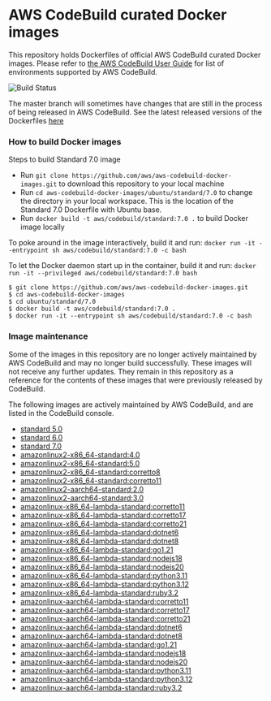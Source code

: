 # AWS CodeBuild curated Docker images

This repository holds Dockerfiles of official AWS CodeBuild curated Docker images. Please refer to [the AWS CodeBuild User Guide](http://docs.aws.amazon.com/codebuild/latest/userguide/build-env-ref.html) for list of environments supported by AWS CodeBuild.

![Build Status](https://codebuild.us-west-2.amazonaws.com/badges?uuid=eyJlbmNyeXB0ZWREYXRhIjoiSkJibVVQVEpvUms1cmw3YVlnU1hSdkpBQ0c5SFgyTkJXMFBFdEU2SWtySHREcUlUVlRhbW4zMEd3NlhsOWIzUWgvRkxhUWVSSTFPZGNNakNHRVNLalY0PSIsIml2UGFyYW1ldGVyU3BlYyI6IlV0QjBRZXRvS0F5dE5vbTciLCJtYXRlcmlhbFNldFNlcmlhbCI6MX0%3D&branch=master)

The master branch will sometimes have changes that are still in the process of being released in AWS CodeBuild.  See the latest released versions of the Dockerfiles [here](https://github.com/aws/aws-codebuild-docker-images/releases)

### How to build Docker images

Steps to build Standard 7.0 image

* Run `git clone https://github.com/aws/aws-codebuild-docker-images.git` to download this repository to your local machine
* Run `cd aws-codebuild-docker-images/ubuntu/standard/7.0` to change the directory in your local workspace. This is the location of the Standard 7.0 Dockerfile with Ubuntu base.
* Run `docker build -t aws/codebuild/standard:7.0 .` to build Docker image locally

To poke around in the image interactively, build it and run:
`docker run -it --entrypoint sh aws/codebuild/standard:7.0 -c bash`

To let the Docker daemon start up in the container, build it and run:
`docker run -it --privileged aws/codebuild/standard:7.0 bash`

```
$ git clone https://github.com/aws/aws-codebuild-docker-images.git
$ cd aws-codebuild-docker-images
$ cd ubuntu/standard/7.0
$ docker build -t aws/codebuild/standard:7.0 .
$ docker run -it --entrypoint sh aws/codebuild/standard:7.0 -c bash
```

### Image maintenance

Some of the images in this repository are no longer actively maintained by AWS CodeBuild and may no longer build successfully.  These images will not receive any further updates.  They remain in this repository as a reference for the contents of these images that were previously released by CodeBuild.

The following images are actively maintained by AWS CodeBuild, and are listed in the CodeBuild console.

+ [standard 5.0](ubuntu/standard/5.0)
+ [standard 6.0](ubuntu/standard/6.0)
+ [standard 7.0](ubuntu/standard/7.0)
+ [amazonlinux2-x86_64-standard:4.0](al2/x86_64/standard/4.0)
+ [amazonlinux2-x86_64-standard:5.0](al2/x86_64/standard/5.0)
+ [amazonlinux2-x86_64-standard:corretto8](al2/x86_64/standard/corretto8)
+ [amazonlinux2-x86_64-standard:corretto11](al2/x86_64/standard/corretto11)
+ [amazonlinux2-aarch64-standard:2.0](al2/aarch64/standard/2.0)
+ [amazonlinux2-aarch64-standard:3.0](al2/aarch64/standard/3.0)
+ [amazonlinux-x86_64-lambda-standard:corretto11](al-lambda/x86_64/corretto11)
+ [amazonlinux-x86_64-lambda-standard:corretto17](al-lambda/x86_64/corretto17)
+ [amazonlinux-x86_64-lambda-standard:corretto21](al-lambda/x86_64/corretto21)
+ [amazonlinux-x86_64-lambda-standard:dotnet6](al-lambda/x86_64/dotnet6)
+ [amazonlinux-x86_64-lambda-standard:dotnet8](al-lambda/x86_64/dotnet8)
+ [amazonlinux-x86_64-lambda-standard:go1.21](al-lambda/x86_64/go1.21)
+ [amazonlinux-x86_64-lambda-standard:nodejs18](al-lambda/x86_64/nodejs18)
+ [amazonlinux-x86_64-lambda-standard:nodejs20](al-lambda/x86_64/nodejs20)
+ [amazonlinux-x86_64-lambda-standard:python3.11](al-lambda/x86_64/python3.11)
+ [amazonlinux-x86_64-lambda-standard:python3.12](al-lambda/x86_64/python3.12)
+ [amazonlinux-x86_64-lambda-standard:ruby3.2](al-lambda/x86_64/ruby3.2)
+ [amazonlinux-aarch64-lambda-standard:corretto11](al-lambda/aarch64/corretto11)
+ [amazonlinux-aarch64-lambda-standard:corretto17](al-lambda/aarch64/corretto17)
+ [amazonlinux-aarch64-lambda-standard:corretto21](al-lambda/aarch64/corretto21)
+ [amazonlinux-aarch64-lambda-standard:dotnet6](al-lambda/aarch64/dotnet6)
+ [amazonlinux-aarch64-lambda-standard:dotnet8](al-lambda/aarch64/dotnet8)
+ [amazonlinux-aarch64-lambda-standard:go1.21](al-lambda/aarch64/go1.21)
+ [amazonlinux-aarch64-lambda-standard:nodejs18](al-lambda/aarch64/nodejs18)
+ [amazonlinux-aarch64-lambda-standard:nodejs20](al-lambda/aarch64/nodejs20)
+ [amazonlinux-aarch64-lambda-standard:python3.11](al-lambda/aarch64/python3.11)
+ [amazonlinux-aarch64-lambda-standard:python3.12](al-lambda/aarch64/python3.12)
+ [amazonlinux-aarch64-lambda-standard:ruby3.2](al-lambda/aarch64/ruby3.2)

